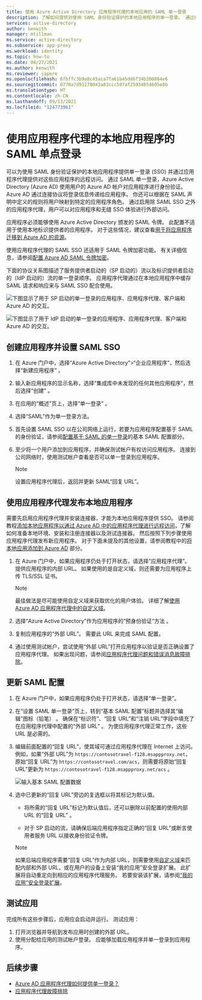 ```yaml
---
title: 使用 Azure Active Directory 应用程序代理的本地应用的 SAML 单一登录
description: 了解如何提供对使用 SAML 身份验证保护的本地应用程序的单一登录。 通过应用程序代理提供对本地应用的远程访问。
services: active-directory
author: kenwith
manager: mtillman
ms.service: active-directory
ms.subservice: app-proxy
ms.workload: identity
ms.topic: how-to
ms.date: 04/27/2021
ms.author: kenwith
ms.reviewer: japere
ms.openlocfilehash: 6fbffc3b9a8c45aca7fa61b45dd6f34b300864e6
ms.sourcegitcommit: 0770a7d91278043a83ccc597af25934854605e8b
ms.translationtype: HT
ms.contentlocale: zh-CN
ms.lasthandoff: 09/13/2021
ms.locfileid: "124773961"
---
```

# <a name="saml-single-sign-on-for-on-premises-applications-with-application-proxy"></a>使用应用程序代理的本地应用程序的 SAML 单点登录

可以为使用 SAML 身份验证保护的本地应用程序提供单一登录 (SSO) 并通过应用程序代理提供对这些应用程序的远程访问。 通过 SAML 单一登录，Azure Active Directory (Azure AD) 使用用户的 Azure AD 帐户对应用程序进行身份验证。 Azure AD 通过连接协议将登录信息传递给应用程序。 你还可以根据在 SAML 声明中定义的规则将用户映射到特定的应用程序角色。 通过启用除 SAML SSO 之外的应用程序代理，用户可以对应用程序和无缝 SSO 体验进行外部访问。

应用程序必须能够使用 Azure Active Directory 颁发的 SAML 令牌。 此配置不适用于使用本地标识提供者的应用程序。 对于这些情况，建议查看[用于将应用程序迁移到 Azure AD 的资源](../manage-apps/migration-resources.md)。

使用应用程序代理的 SAML SSO 还适用于 SAML 令牌加密功能。 有关详细信息，请参阅[配置 Azure AD SAML 令牌加密](../manage-apps/howto-saml-token-encryption.md)。

下面的协议关系图描述了服务提供者启动的（SP 启动的）流以及标识提供者启动的（IdP 启动的）流的单一登录顺序。 应用程序代理通过在本地应用程序中缓存 SAML 请求和响应来与 SAML SSO 配合使用。

  ![下图显示了用于 SP 启动的单一登录的应用程序、应用程序代理、客户端和 Azure AD 的交互。](./media/application-proxy-configure-single-sign-on-on-premises-apps/saml-sp-initiated-flow.png)

  ![下图显示了用于 IdP 启动的单一登录的应用程序、应用程序代理、客户端和 Azure AD 的交互。](./media/application-proxy-configure-single-sign-on-on-premises-apps/saml-idp-initiated-flow.png)

## <a name="create-an-application-and-set-up-saml-sso"></a>创建应用程序并设置 SAML SSO

1. 在 Azure 门户中，选择“Azure Active Directory”>“企业应用程序”，然后选择“新建应用程序” 。

2. 输入新应用程序的显示名称，选择“集成库中未发现的任何其他应用程序”，然后选择“创建” 。

3. 在应用的“概述”页上，选择“单一登录” 。

4. 选择“SAML”作为单一登录方法。

5. 首先设置 SAML SSO 以在公司网络上运行，若要为应用程序配置基于 SAML 的身份验证，请参阅[配置基于 SAML 的单一登录](../manage-apps/configure-saml-single-sign-on.md)的基本 SAML 配置部分。

6. 至少将一个用户添加到应用程序，并确保测试帐户有权访问应用程序。 连接到公司网络时，使用测试帐户查看是否可以单一登录到应用程序。 

   > [!NOTE]
   > 设置应用程序代理后，返回并更新 SAML“回复 URL”。

## <a name="publish-the-on-premises-application-with-application-proxy"></a>使用应用程序代理发布本地应用程序

需要先启用应用程序代理并安装连接器，才能为本地应用程序提供 SSO。 请参阅教程[添加本地应用程序以通过 Azure AD 中的应用程序代理进行远程访问](application-proxy-add-on-premises-application.md)，了解如何准备本地环境、安装和注册连接器以及测试连接器。 然后按照下列步骤使用应用程序代理发布新应用程序。 对于下面未提及的其他设置，请参阅教程中的[将本地应用添加到 Azure AD](application-proxy-add-on-premises-application.md#add-an-on-premises-app-to-azure-ad) 部分。

1. 在 Azure 门户中，如果应用程序仍处于打开状态，请选择“应用程序代理”。 提供应用程序的内部 URL。 如果使用的是自定义域，则还需要为应用程序上传 TLS/SSL 证书。 
   > [!NOTE]
   > 最佳做法是尽可能使用自定义域来获取优化的用户体验。 详细了解[使用 Azure AD 应用程序代理中的自定义域](application-proxy-configure-custom-domain.md)。

2. 选择“Azure Active Directory”作为应用程序的“预身份验证”方法 。

3. 复制应用程序的“外部 URL”。 需要此 URL 来完成 SAML 配置。

4. 通过使用测试帐户，尝试使用“外部 URL”打开应用程序以验证是否正确设置了应用程序代理。 如果出现问题，请参阅[应用程序代理问题和错误消息故障排除](application-proxy-troubleshoot.md)。

## <a name="update-the-saml-configuration"></a>更新 SAML 配置

1. 在 Azure 门户中，如果应用程序仍处于打开状态，请选择“单一登录”。 

2. 在“设置 SAML 单一登录”页上，转到“基本 SAML 配置”标题并选择其“编辑”图标（铅笔）  。 确保在“标识符”、“回复 URL”和“注销 URL”字段中填充了在应用程序代理中配置的“外部 URL”   。 为使应用程序代理正常工作，这些 URL 是必需的。 

3. 编辑前面配置的“回复 URL”，使其域可通过应用程序代理在 Internet 上访问。 例如，如果“外部 URL”为 `https://contosotravel-f128.msappproxy.net`，原始“回复 URL”为 `https://contosotravel.com/acs`，则需要将原始“回复 URL”更新为 `https://contosotravel-f128.msappproxy.net/acs`  。

    ![输入基本 SAML 配置数据](./media/application-proxy-configure-single-sign-on-on-premises-apps/basic-saml-configuration.png)


4. 选中已更新的“回复 URL”旁边的复选框以将其标记为默认值。

   * 将所需的“回复 URL”标记为默认值后，还可以删除以前配置的使用内部 URL 的“回复 URL” 。

   * 对于 SP 启动的流，请确保后端应用程序指定正确的“回复 URL”或断言使用者服务 URL 以接收身份验证令牌。

    > [!NOTE]
    > 如果后端应用程序需要“回复 URL”作为内部 URL，则需要使用[自定义域](application-proxy-configure-custom-domain.md)来匹配内部和外部 URL，或在用户的设备上安装“我的应用”安全登录扩展。 此扩展将自动重定向到相应的应用程序代理服务。 若要安装该扩展，请参阅[“我的应用”安全登录扩展](https://support.microsoft.com/account-billing/sign-in-and-start-apps-from-the-my-apps-portal-2f3b1bae-0e5a-4a86-a33e-876fbd2a4510#download-and-install-the-my-apps-secure-sign-in-extension)。
    
## <a name="test-your-app"></a>测试应用

完成所有这些步骤后，应用应会启动并运行。 测试应用：

1. 打开浏览器并导航到发布应用时创建的外部 URL。 
1. 使用分配给应用的测试帐户登录。 应能够加载应用程序并单一登录到应用程序。

## <a name="next-steps"></a>后续步骤

- [Azure AD 应用程序代理如何提供单一登录？](../manage-apps/what-is-single-sign-on.md)
- [应用程序代理故障排除](application-proxy-troubleshoot.md)